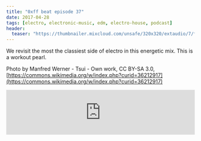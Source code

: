 ```yaml
---
title: "0xff beat episode 37"
date: 2017-04-28
tags: [electro, electronic-music, edm, electro-house, podcast]
header:
  teaser: "https://thumbnailer.mixcloud.com/unsafe/320x320/extaudio/7/f/5/1/c286-f2c5-4f83-8be3-6b9a2952aa85"
---
```


We revisit the most the classiest side of electro in this energetic mix. This is a workout pearl.

Photo by Manfred Werner - Tsui - Own work, CC BY-SA 3.0, [https://commons.wikimedia.org/w/index.php?curid=36212917](https://commons.wikimedia.org/w/index.php?curid=36212917)

<iframe width="100%" height="120" src="https://www.mixcloud.com/widget/iframe/?hide_cover=1&light=1&feed=%2F0xff-beat%2F0xff-beat-episode-37%2F" frameborder="0" ></iframe>

